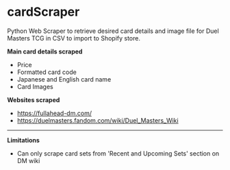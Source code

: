 # cardScraper
Python Web Scraper to retrieve desired card details and image file for Duel Masters TCG in CSV to import to Shopify store.

**Main card details scraped**
  * Price
  * Formatted card code
  * Japanese and English card name
  * Card Images
  
**Websites scraped**
  * https://fullahead-dm.com/
  * https://duelmasters.fandom.com/wiki/Duel_Masters_Wiki
  
---
**Limitations**
  * Can only scrape card sets from 'Recent and Upcoming Sets' section on DM wiki
